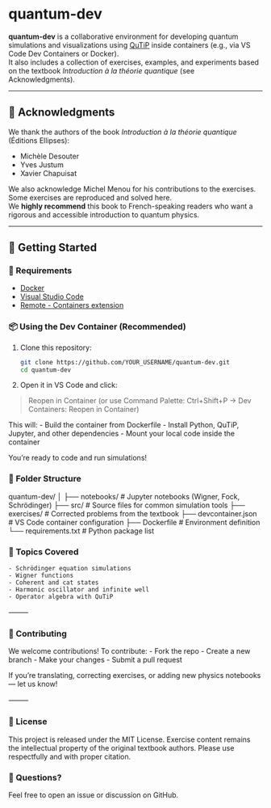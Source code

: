 # quantum-dev

**quantum-dev** is a collaborative environment for developing quantum simulations and visualizations using [QuTiP](http://qutip.org/) inside containers (e.g., via VS Code Dev Containers or Docker).  
It also includes a collection of exercises, examples, and experiments based on the textbook *Introduction à la théorie quantique* (see Acknowledgments).

---

## 📖 Acknowledgments

We thank the authors of the book *Introduction à la théorie quantique* (Éditions Ellipses):

- Michèle Desouter  
- Yves Justum  
- Xavier Chapuisat  

We also acknowledge Michel Menou for his contributions to the exercises.  
Some exercises are reproduced and solved here.  
We **highly recommend** this book to French-speaking readers who want a rigorous and accessible introduction to quantum physics.

---

## 🚀 Getting Started

### 🔧 Requirements

- [Docker](https://www.docker.com/)
- [Visual Studio Code](https://code.visualstudio.com/)
- [Remote - Containers extension](https://marketplace.visualstudio.com/items?itemName=ms-vscode-remote.remote-containers)

### 📦 Using the Dev Container (Recommended)

1. Clone this repository:
   ```bash
   git clone https://github.com/YOUR_USERNAME/quantum-dev.git
   cd quantum-dev

2.	Open it in VS Code and click:
> Reopen in Container
(or use Command Palette: Ctrl+Shift+P → Dev Containers: Reopen in Container)

This will:
    - Build the container from Dockerfile
    - Install Python, QuTiP, Jupyter, and other dependencies
    - Mount your local code inside the container

You’re ready to code and run simulations!

### 📁 Folder Structure
quantum-dev/
│
├── notebooks/          # Jupyter notebooks (Wigner, Fock, Schrödinger)
├── src/                # Source files for common simulation tools
├── exercises/          # Corrected problems from the textbook
├── devcontainer.json   # VS Code container configuration
├── Dockerfile          # Environment definition
└── requirements.txt    # Python package list


### 🧠 Topics Covered
    - Schrödinger equation simulations
    - Wigner functions
    - Coherent and cat states
    - Harmonic oscillator and infinite well
    - Operator algebra with QuTiP

⸻

### 🤝 Contributing

We welcome contributions! To contribute:
    - Fork the repo
    - Create a new branch
    - Make your changes
    - Submit a pull request

If you’re translating, correcting exercises, or adding new physics notebooks — let us know!

⸻

### 📄 License

This project is released under the MIT License.
Exercise content remains the intellectual property of the original textbook authors. Please use respectfully and with proper citation.

### 💬 Questions?

Feel free to open an issue or discussion on GitHub.